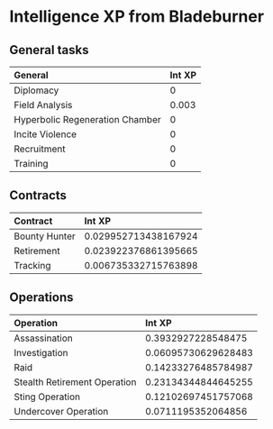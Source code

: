# Intelligence XP from Bladeburner

## General tasks

| General                         | Int XP |
| :------------------------------ | :----- |
| Diplomacy                       | 0      |
| Field Analysis                  | 0.003  |
| Hyperbolic Regeneration Chamber | 0      |
| Incite Violence                 | 0      |
| Recruitment                     | 0      |
| Training                        | 0      |

## Contracts

| Contract      | Int XP               |
| :------------ | :------------------- |
| Bounty Hunter | 0.029952713438167924 |
| Retirement    | 0.023922376861395665 |
| Tracking      | 0.006735332715763898 |

## Operations

| Operation                    | Int XP              |
| :--------------------------- | :------------------ |
| Assassination                | 0.3932927228548475  |
| Investigation                | 0.06095730629628483 |
| Raid                         | 0.14233276485784987 |
| Stealth Retirement Operation | 0.23134344844645255 |
| Sting Operation              | 0.12102697451757068 |
| Undercover Operation         | 0.0711195352064856  |
